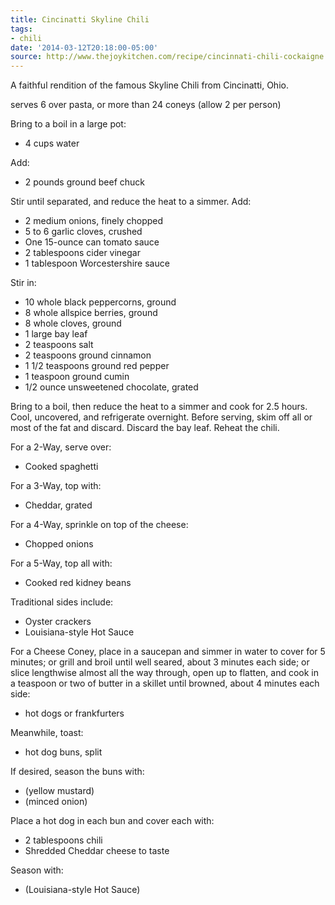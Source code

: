 ```yaml
---
title: Cincinatti Skyline Chili
tags:
- chili
date: '2014-03-12T20:18:00-05:00'
source: http://www.thejoykitchen.com/recipe/cincinnati-chili-cockaigne
---
```

A faithful rendition of the famous Skyline Chili from Cincinatti, Ohio.

serves 6 over pasta, or more than 24 coneys (allow 2 per person)

Bring to a boil in a large pot:

* 4 cups water

Add:

* 2 pounds ground beef chuck

Stir until separated, and reduce the heat to a simmer. Add:

* 2 medium onions, finely chopped
* 5 to 6 garlic cloves, crushed
* One 15-ounce can tomato sauce
* 2 tablespoons cider vinegar
* 1 tablespoon Worcestershire sauce

Stir in:

* 10 whole black peppercorns, ground
* 8 whole allspice berries, ground
* 8 whole cloves, ground
* 1 large bay leaf
* 2 teaspoons salt
* 2 teaspoons ground cinnamon
* 1 1/2 teaspoons ground red pepper
* 1 teaspoon ground cumin
* 1/2 ounce unsweetened chocolate, grated

Bring to a boil, then reduce the heat to a simmer and cook for 2.5 hours. Cool, uncovered, and refrigerate overnight. Before serving, skim off all or most of the fat and discard. Discard the bay leaf. Reheat the chili.

For a 2-Way, serve over:

* Cooked spaghetti

For a 3-Way, top with:

* Cheddar, grated

For a 4-Way, sprinkle on top of the cheese:

* Chopped onions

For a 5-Way, top all with:

* Cooked red kidney beans

Traditional sides include:

* Oyster crackers
* Louisiana-style Hot Sauce

For a Cheese Coney, place in a saucepan and simmer in water to cover for 5 minutes; or grill and broil until well seared, about 3 minutes each side; or slice lengthwise almost all the way through, open up to flatten, and cook in a teaspoon or two of butter in a skillet until browned, about 4 minutes each side:

* hot dogs or frankfurters

Meanwhile, toast:

* hot dog buns, split

If desired, season the buns with:

* (yellow mustard)
* (minced onion)

Place a hot dog in each bun and cover each with:

* 2 tablespoons chili
* Shredded Cheddar cheese to taste

Season with:

* (Louisiana-style Hot Sauce)
